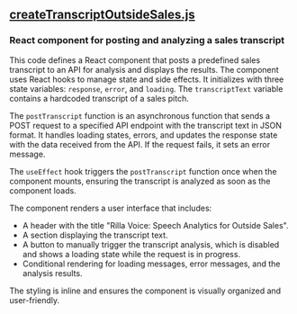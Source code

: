 ## [createTranscriptOutsideSales.js](createTranscriptOutsideSales.js)

### React component for posting and analyzing a sales transcript

This code defines a React component that posts a predefined sales transcript to an API for analysis and displays the results. The component uses React hooks to manage state and side effects. It initializes with three state variables: `response`, `error`, and `loading`. The `transcriptText` variable contains a hardcoded transcript of a sales pitch.

The `postTranscript` function is an asynchronous function that sends a POST request to a specified API endpoint with the transcript text in JSON format. It handles loading states, errors, and updates the response state with the data received from the API. If the request fails, it sets an error message.

The `useEffect` hook triggers the `postTranscript` function once when the component mounts, ensuring the transcript is analyzed as soon as the component loads.

The component renders a user interface that includes:
- A header with the title "Rilla Voice: Speech Analytics for Outside Sales".
- A section displaying the transcript text.
- A button to manually trigger the transcript analysis, which is disabled and shows a loading state while the request is in progress.
- Conditional rendering for loading messages, error messages, and the analysis results.

The styling is inline and ensures the component is visually organized and user-friendly.

